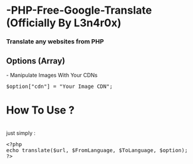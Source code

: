 # -PHP-Free-Google-Translate (Officially By L3n4r0x)
<h3>Translate any websites from PHP </h3>
<h2>Options (Array)</h2>
- Manipulate Images With Your CDNs <br />
<pre>
$option["cdn"] = "Your Image CDN";
</pre>
<h1>How To Use ? </h1> <br />
just simply :
<pre>
&lt;?php
echo translate($url, $FromLanguage, $ToLanguage, $option);
?&gt;
</pre>
